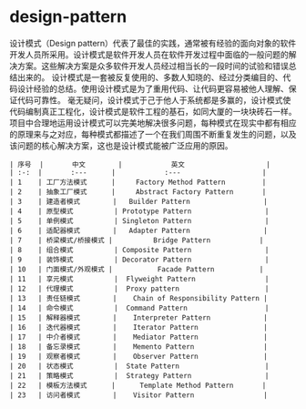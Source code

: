 # design-pattern
设计模式（Design pattern）代表了最佳的实践，通常被有经验的面向对象的软件开发人员所采用。设计模式是软件开发人员在软件开发过程中面临的一般问题的解决方案。这些解决方案是众多软件开发人员经过相当长的一段时间的试验和错误总结出来的。  设计模式是一套被反复使用的、多数人知晓的、经过分类编目的、代码设计经验的总结。使用设计模式是为了重用代码、让代码更容易被他人理解、保证代码可靠性。 毫无疑问，设计模式于己于他人于系统都是多赢的，设计模式使代码编制真正工程化，设计模式是软件工程的基石，如同大厦的一块块砖石一样。项目中合理地运用设计模式可以完美地解决很多问题，每种模式在现实中都有相应的原理来与之对应，每种模式都描述了一个在我们周围不断重复发生的问题，以及该问题的核心解决方案，这也是设计模式能被广泛应用的原因。

    | 序号  |       中文        |            英文                    |
    | :-:  |       :---      |            :---                    |
    | 1    | 工厂方法模式      |     Factory Method Pattern         |
    | 2    | 抽象工厂模式      |     Abstract Factory Pattern       |
    | 3    | 建造者模式        |   Builder Pattern                  |
    | 4    | 原型模式          | Prototype Pattern                  |
    | 5    | 单例模式          | Singleton Pattern                  |
    | 6    | 适配器模式        |   Adapter Pattern                  |
    | 7    | 桥梁模式/桥接模式 |          Bridge Pattern            |
    | 8    | 组合模式          | Composite Pattern                  |
    | 9    | 装饰模式          | Decorator Pattern                  |
    | 10   | 门面模式/外观模式 |           Facade Pattern           |
    | 11   | 享元模式          |  Flyweight Pattern                 |
    | 12   | 代理模式          |  Proxy pattern                     |
    | 13   | 责任链模式        |    Chain of Responsibility Pattern |
    | 14   | 命令模式          |  Command Pattern                   |
    | 15   | 解释器模式        |    Interpreter Pattern             |
    | 16   | 迭代器模式        |    Iterator Pattern                |
    | 17   | 中介者模式        |    Mediator Pattern                |
    | 18   | 备忘录模式        |    Memento Pattern                 |
    | 19   | 观察者模式        |    Observer Pattern                |
    | 20   | 状态模式          |  State Pattern                     |
    | 21   | 策略模式          |  Strategy Pattern                  |
    | 22   | 模板方法模式      |      Template Method Pattern       |
    | 23   | 访问者模式        |    Visitor Pattern                 |
